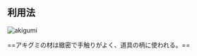 ## 利用法



<span>![akigumi](G:\山採りリスト(2022.05.17)\アキグミ.assets\akigumi.jpg)</span>

==アキグミの材は緻密で手触りがよく、道具の柄に使われる。==